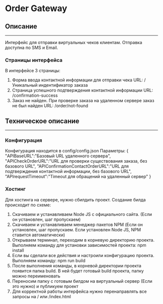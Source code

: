 # Order Gateway

## Описание

---

Интерфейс для отправки виртуальных чеков клиентам.
Отправка доступна по SMS и Email.

### Страницы интерфейса

В интерфейсе 3 страницы:

1. Форма ввода контактной информации для отправки чека
   URL: /Уникальный индентификатор заказа
2. Страница успешного подтверждения контактной информации
   URL: /confirmation-success
3. Заказ не найден. При проверке заказа на удаленном сервере заказ не был найден
   URL: /order/not-found

## Техническое описание

---

### Конфигурация

Конфигурация находится в config/config.json
Параметры:
{
"APIBaseURL":"Базовый URL удаленного сервера",
"APICheckOrderURL":"URL для проверки существования заказа, без базового URL",
"APIConfirmationContactOrderURL":"URL для подтверждения контактной информации, без базового URL",
"APIrequestTimeout":"Timeout для обращений на удаленный сервер"
}

### Хостинг

Для хостинга на сервере, нужно сбилдить проект.
Создание билда происходит по схеме:

1. Скачиваем и устанавливаем Node JS с официального сайта.
   (Если он установлен, шаг пропускаем)
2. Скачиваем и устанавливаем менеджер пакетов NPM
   (Если он установлен, шаг пропускаем. Если установлен Node JS, NPM ставится автоматически)
3. Открываем терминал, переходим в корневую директорию проекта.
   Выполняем команду для установки зависимостей проекта:
   npm install
4. Если вы сделали все действия и настроили конфигурацию проекта.
   Выполняем команду:
   npm run build
5. После выполнения команды, в корневой директории проекта появится папка build.
   В ней будет готовый build проекта, папку можно переименовать
6. Переносим папку с готовым билдом на виртуальный сервер (Если это нужно) и публикуем проект
7. Для корректной работы интерфейса нужно перенаправлять все запросы на / или /index.html
